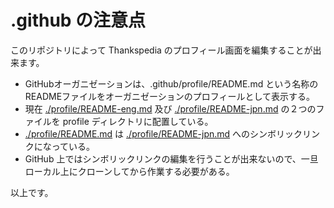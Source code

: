  .github の注意点
==================

このリポジトリによって Thankspedia のプロフィール画面を編集することが出来ます。

- GitHubオーガニゼーションは、.github/profile/README.md という名称のREADMEファイルをオーガニゼーションのプロフィールとして表示する。
- 現在 [./profile/README-eng.md]() 及び [./profile/README-jpn.md]() の２つのファイルを profile ディレクトリに配置している。
- [./profile/README.md]() は [./profile/README-jpn.md]() へのシンボリックリンクになっている。
- GitHub 上ではシンボリックリンクの編集を行うことが出来ないので、一旦ローカル上にクローンしてから作業する必要がある。

以上です。
